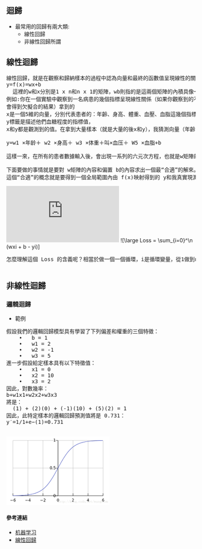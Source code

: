 ## 迴歸
* 最常用的回歸有兩大類:
    * 線性回歸
    * 非線性回歸所謂
## 線性迴歸
<pre>
線性回歸，就是在觀察和歸納樣本的過程中認為向量和最終的函數值呈現線性的關係而後設計這種關係為：
y=f(x)=wx+b
  這裡的w和x分別是1 x n和n x 1的矩陣，wb則指的是這兩個矩陣的內積具像一點說，
例如:你在一個實驗中觀察到一名病患的幾個指標呈現線性關係（如果你觀察到的不是線性關係而用線性模型來建模話，
會得到欠擬合的結果）拿到的
x是一個5維的向量，分別代表患者的：年齡、身高、體重、血壓、血脂這幾個指標值， 
y標籤是描述他們血糖程度的指標值， 
x和y都是觀測到的值。在拿到大量樣本（就是大量的後x和y），我猜測向量（年齡，身高，體重，血壓，血脂）和與其有關聯關係的血糖程度值有這樣的關係：

y=w1 ×年龄＋ w2 ×身高＋ w3 ×体重＋叫×血压＋ W5 ×血脂+b

這樣一來，在所有的患者數據輸入後，會出現一系列的六元次方程，也就是w矩陣的內容和偏置b的內容。

下面要做的事情就是要對 w矩陣的內容和偏置 b的內容求出一個最“合適”的解來。
這個“合適”的概念就是要得到一個全局範圍內由 f(x)映射得到的 y和我真實現測到的那個 y的差距加和，寫出來是這種 方式：
</pre>
![\Large x=\frac{-b\pm\sqrt{b^2-4ac}}{2a}](https://latex.codecogs.com/svg.latex?x%3D%5Cfrac%7B-b%5Cpm%5Csqrt%7Bb%5E2-4ac%7D%7D%7B2a%7D)
![\large Loss = \sum_{i=0}^\n (wxi + b - yi)]
<pre>
怎麼理解這個 Loss 的含義呢？相當於做一個一個循環，i是循環變量，從1做到n，，覆蓋訓練集當中的每一個樣本向量加和的內容是wxi+b 和yi的差值，每一個訓練向量xi在通過我們剛剛假設的關係f(x)=wx+b映射後與實際觀測值yi的差距值。取絕對值的含義就是指這個差距不論是比觀測值大還是比觀測值小，都是一樣的差距將全局範圍內這n個差距值都加起來，得到所謂的總差距值，就是這個Loss 的含義。

</pre>
## 非線性迴歸
### 邏輯迴歸
* 範例
<pre>
假設我們的邏輯回歸模型具有學習了下列偏差和權重的三個特徵：
    •	b = 1
    •	w1 = 2
    •	w2 = -1
    •	w3 = 5
進一步假設給定樣本具有以下特徵值：
    •	x1 = 0
    •	x2 = 10
    •	x3 = 2
因此，對數幾率：
b+w1x1+w2x2+w3x3
將是：
  (1) + (2)(0) + (-1)(10) + (5)(2) = 1
因此，此特定樣本的邏輯回歸預測值將是 0.731：
y′=1/1+e−(1)=0.731
 
</pre>
![Logistic regression](images/logistic.png)
#### 參考連結
* [机器学习](https://developers.google.com/machine-learning/crash-course/logistic-regression/calculating-a-probability?hl=zh-cn)
* [線性回歸](http://www1.pu.edu.tw/~hdchen/handout_bank/stat/94_4_stat_handout_08.pdf)
